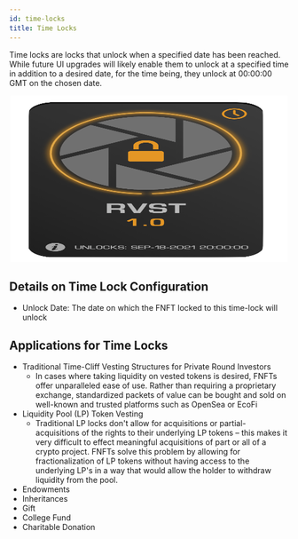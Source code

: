```yaml
---
id: time-locks
title: Time Locks
---
```


Time locks are locks that unlock when a specified date has been reached. While future UI upgrades will likely enable them to unlock at a specified time in addition to a desired date, for the time being, they unlock at 00:00:00 GMT on the chosen date. 

<p align='center'>
    <img src='../../../static/img/time-locks.png' alt='Revest Diagram 01' width="500" height="300" />
</p>  

## Details on Time Lock Configuration

- Unlock Date: The date on which the FNFT locked to this time-lock will unlock

## Applications for Time Locks

- Traditional Time-Cliff Vesting Structures for Private Round Investors
  - In cases where taking liquidity on vested tokens is desired, FNFTs offer unparalleled ease of use. Rather than requiring a proprietary exchange, standardized packets of value can be bought and sold on well-known and trusted platforms such as OpenSea or EcoFi
- Liquidity Pool (LP) Token Vesting 
  - Traditional LP locks don't allow for acquisitions or partial-acquisitions of the rights to their underlying LP tokens – this makes it very difficult to effect meaningful acquisitions of part or all of a crypto project. FNFTs solve this problem by allowing for fractionalization of LP tokens without having access to the underlying LP's in a way that would allow the holder to withdraw liquidity from the pool.
- Endowments
- Inheritances
- Gift
- College Fund
- Charitable Donation
  